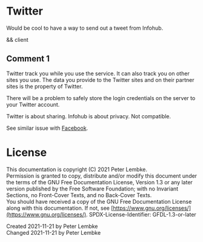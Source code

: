 # Twitter
Would be cool to have a way to send out a tweet from Infohub.

&& client

## Comment 1
Twitter track you while you use the service. It can also track you on other sites you use. 
The data you provide to the Twitter sites and on their partner sites is the property of Twitter.

There will be a problem to safely store the login credentials on the server to your Twitter account.

Twitter is about sharing. Infohub is about privacy. Not compatible.

See similar issue with [Facebook](main,idea_bad_facebook).

# License
This documentation is copyright (C) 2021 Peter Lembke.  
Permission is granted to copy, distribute and/or modify this document under the terms of the GNU Free Documentation License, Version 1.3 or any later version published by the Free Software Foundation; with no Invariant Sections, no Front-Cover Texts, and no Back-Cover Texts.  
You should have received a copy of the GNU Free Documentation License along with this documentation. If not, see [https://www.gnu.org/licenses/](https://www.gnu.org/licenses/).  SPDX-License-Identifier: GFDL-1.3-or-later

Created 2021-11-21 by Peter Lembke  
Changed 2021-11-21 by Peter Lembke  
